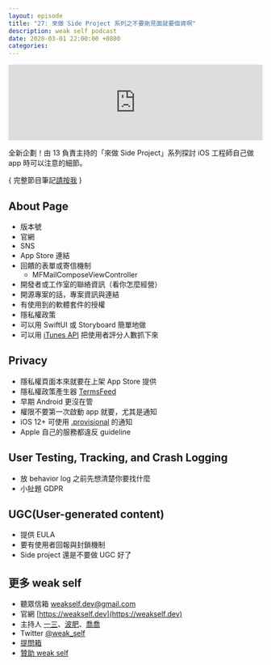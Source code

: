 ```yaml
---
layout: episode
title: "27: 來做 Side Project 系列之不要剛見面就要個資啊"
description: weak self podcast
date: 2020-03-01 22:00:00 +0800
categories: 
---
```

<iframe src="https://www.listennotes.com/embedded/e/e37675f3dd054fd38e1a0c20531c9c95/" width="100%" style="width: 1px; min-width: 100%;" frameborder="0" scrolling="no"></iframe>

全新企劃！由 13 負責主持的「來做 Side Project」系列探討 iOS 工程師自己做 app 時可以注意的細節。

{ 完整節目筆記[請按我](https://weakself.dev/episodes/27) }

## About Page

- 版本號
- 官網
- SNS
- App Store 連結
- 回饋的表單或寄信機制
    - MFMailComposeViewController
- 開發者或工作室的聯絡資訊（看你怎麼經營）
- 開源專案的話，專案資訊與連結
- 有使用到的軟體套件的授權
- 隱私權政策
- 可以用 SwiftUI 或 Storyboard 簡單地做
- 可以用 [iTunes API](https://developer.apple.com/library/archive/documentation/AudioVideo/Conceptual/iTuneSearchAPI/LookupExamples.html) 把使用者評分人數抓下來

## Privacy

- 隱私權頁面本來就要在上架 App Store 提供
- 隱私權政策產生器 [TermsFeed](https://www.termsfeed.com/blog/sample-privacy-policy-template/)
- 早期 Android 更沒在管
- 權限不要第一次啟動 app 就要，尤其是通知
- iOS 12+ 可使用 [.provisional](https://developer.apple.com/documentation/usernotifications/unauthorizationstatus/provisional) 的通知
- Apple 自己的服務都違反 guideline

## User Testing, Tracking, and Crash Logging

- 放 behavior log 之前先想清楚你要找什麼
- 小扯題 GDPR

## UGC(User-generated content)

- 提供 EULA
- 要有使用者回報與封鎖機制
- Side project 還是不要做 UGC 好了

## 更多 weak self

* 聽眾信箱 [weakself.dev@gmail.com](mailto:weakself.dev@gmail.com)
* 官網 [https://weakself.dev](https://weakself.dev)
* 主持人 [一三](https://twitter.com/ethanhuang13)、[波肥](https://twitter.com/PofatTseng)、[喬喬](https://twitter.com/joe_trash_talk)
* Twitter [@weak_self](https://twitter.com/weak_self)
* [提問箱](https://peing.net/zh-TW/weak_self)
* [贊助 weak self](https://weakself.dev/#贊助)
